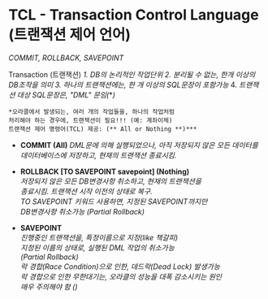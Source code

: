 
    
# TCL - Transaction Control Language (트랜잭션 제어 언어)

*COMMIT, ROLLBACK, SAVEPOINT*


Transaction (트랜잭션)
*1. DB의 논리적인 작업단위
2. 분리될 수 없는, 한개 이상의 DB조작을 의미
3. 하나의 트랜잭션에는, 한 개 이상의 SQL문장이 포함가능*
4.  *트랜잭션 대상 SQL문장은, "DML" 문임(***)*

```
*오라클에서 발생되는, 여러 개의 작업들을, 하나의 작업처럼
처리해야 하는 경우에, 트랜잭션이 필요!!! (예: 계좌이체)
트랜잭션 제어 명령어(TCL) 제공: (** All or Nothing **)***
```

- **COMMIT (All)**
*DML문에 의해 실행되었으나, 아직 저장되지 않은 모든 데이터를  
데이터베이스에 저장하고, 현재의 트랜잭션 종료시킴.*  

  
- **ROLLBACK [TO SAVEPOINT savepoint] (Nothing)**     
*저장되지 않은 모든 DB변경사항 취소하고, 현재의 트랜잭션을  
종료시킴. 트랜잭션 시작 이전의 상태로 복구.  
TO SAVEPOINT 키워드 사용하면, 지정된 SAVEPOINT까지만  
DB변경사항 취소가능 (Partial Rollback)*  

  
- **SAVEPOINT**  
*진행중인 트랜잭션을, 특정이름으로 지정(like 책갈피)  
지정된 이름의 상태로, 실행된 DML 작업의 취소가능  
 (Partial Rollback)  
락 경합(Race Condition)으로 인한, 데드락(Dead Lock) 발생가능  
락 경합으로 인한 무한대기는, 오라클의 성능을 대폭 감소시키는 원인  
매우 주의해야 함 ()*  
